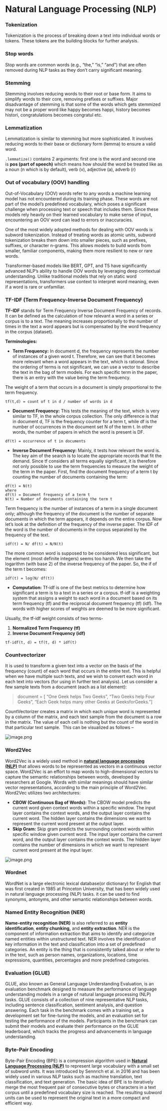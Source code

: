 # Natural Language Processing (NLP)

### Tokenization

Tokenization is the process of breaking down a text into individual words or tokens. These tokens are the building blocks for further analysis.

### Stop words

Stop words are common words (e.g., “the,” “is,” “and”) that are often removed during NLP tasks as they don’t carry significant meaning.

### Stemming

Stemming involves reducing words to their root or base form. It aims to simplify words to their core, removing prefixes or suffixes. Major disadvantage of stemming is that some of the words which gets stemmized may not be a proper word like happy becomes happi, history becomes histori, congratulations becomes congratul etc.

### Lemmatization

Lemmatization is similar to stemming but more sophisticated. It involves reducing words to their base or dictionary form (lemma) to ensure a valid word.

`.lemmatize()` contains 2 arguments: first one is the word and second one is **pos (part of speech)** which means how should the word be treated like as a noun (n which is by default), verb (v), adjective (a), adverb (r)

### Out of vocabulary (OOV) handling

Out-of-Vocabulary (OOV) words refer to any words a machine learning model has not encountered during its training phase. These words are not part of the model’s predefined vocabulary, which poses a significant challenge when processing text or speech that includes them. Since these models rely heavily on their learned vocabulary to make sense of input, encountering an OOV word can lead to errors or inaccuracies.

One of the most widely adopted methods for dealing with OOV words is subword tokenization. Instead of treating words as atomic units, subword tokenization breaks them down into smaller pieces, such as prefixes, suffixes, or character n-grams. This allows models to build words from smaller, familiar components, making them more resilient to new or rare words.

Transformer-based models like BERT, GPT, and T5 have significantly advanced NLP’s ability to handle OOV words by leveraging deep contextual understanding. Unlike traditional models that rely on static word representations, transformers use context to interpret word meaning, even if a word is rare or unfamiliar.

### TF-IDF (Term Frequency-Inverse Document Frequency)

**TF-IDF** stands for Term Frequency Inverse Document Frequency of records. It can be defined as the calculation of how relevant a word in a series or corpus is to a text. The meaning increases proportionally to the number of times in the text a word appears but is compensated by the word frequency in the corpus (dataset).

**Terminologies:**

- **Term Frequency:** In document d, the frequency represents the number of instances of a given word t. Therefore, we can see that it becomes more relevant when a word appears in the text, which is rational. Since the ordering of terms is not significant, we can use a vector to describe the text in the bag of term models. For each specific term in the paper, there is an entry with the value being the term frequency.

The weight of a term that occurs in a document is simply proportional to the term frequency.

```
tf(t,d) = count of t in d / number of words in d
```

- **Document Frequency:** This tests the meaning of the text, which is very similar to TF, in the whole corpus collection. The only difference is that in document d, TF is the frequency counter for a term t, while df is the number of occurrences in the document set N of the term t. In other words, the number of papers in which the word is present is DF.

```
df(t) = occurrence of t in documents
```

- **Inverse Document Frequency:** Mainly, it tests how relevant the word is. The key aim of the search is to locate the appropriate records that fit the demand. Since tf considers all terms equally significant, it is therefore not only possible to use the term frequencies to measure the weight of the term in the paper. First, find the document frequency of a term t by counting the number of documents containing the term:

```
df(t) = N(t)
where
df(t) = Document frequency of a term t
N(t) = Number of documents containing the term t
```

Term frequency is the number of instances of a term in a single document only; although the frequency of the document is the number of separate documents in which the term appears, it depends on the entire corpus. Now let’s look at the definition of the frequency of the inverse paper. The IDF of the word is the number of documents in the corpus separated by the frequency of the text.

```
idf(t) = N/ df(t) = N/N(t)
```

The more common word is supposed to be considered less significant, but the element (most definite integers) seems too harsh. We then take the logarithm (with base 2) of the inverse frequency of the paper. So, the if of the term t becomes:

```
idf(t) = log(N/ df(t))
```

- **Computation:** Tf-idf is one of the best metrics to determine how significant a term is to a text in a series or a corpus. tf-idf is a weighting system that assigns a weight to each word in a document based on its term frequency (tf) and the reciprocal document frequency (tf) (idf). The words with higher scores of weights are deemed to be more significant.

Usually, the tf-idf weight consists of two terms-

1. **Normalized Term Frequency (tf)**
2. **Inverse Document Frequency (idf)**

```
tf-idf(t, d) = tf(t, d) * idf(t)
```

### Countvectorizer

It is used to transform a given text into a vector on the basis of the frequency (count) of each word that occurs in the entire text. This is helpful when we have multiple such texts, and we wish to convert each word in each text into vectors (for using in further text analysis). Let us consider a few sample texts from a document (each as a list element):

> document = [ “One Geek helps Two Geeks”, “Two Geeks help Four Geeks”, “Each Geek helps many other Geeks at GeeksforGeeks.”]
> 

CountVectorizer creates a matrix in which each unique word is represented by a column of the matrix, and each text sample from the document is a row in the matrix. The value of each cell is nothing but the count of the word in that particular text sample.  This can be visualized as follows –

![image.png](image.png)

### Word2Vec

Word2Vec is a widely used method in [**natural language processing (NLP)**](https://www.geeksforgeeks.org/natural-language-processing-nlp-tutorial/) that allows words to be represented as vectors in a continuous vector space. Word2Vec is an effort to map words to high-dimensional vectors to capture the semantic relationships between words, developed by researchers at Google. Words with similar meanings should have similar vector representations, according to the main principle of Word2Vec. Word2Vec utilizes two architectures:

- **CBOW (Continuous Bag of Words):** The CBOW model predicts the current word given context words within a specific window. The input layer contains the context words, and the output layer contains the current word. The hidden layer contains the dimensions we want to represent the current word present at the output layer.
- **Skip Gram:** Skip gram predicts the surrounding context words within specific window given current word. The input layer contains the current word, and the output layer contains the context words. The hidden layer contains the number of dimensions in which we want to represent current word present at the input layer.

![image.png](image%201.png)

### Wordnet

WordNet is a large electronic lexical database(or dictionary) for English that was first created in 1985 at Princeton University, that has been widely used in natural language processing (NLP) tasks. it can be used to find synonyms, antonyms, and other semantic relationships between words. 

### Named Entity Recognition (NER)

**Name-entity recognition (NER)** is also referred to as **entity identification**, **entity chunking,** and **entity extraction**. NER is the component of information extraction that aims to identify and categorize named entities within unstructured text. NER involves the identification of key information in the text and classification into a set of predefined categories. An entity is the thing that is consistently talked about or refer to in the text, such as person names, organizations, locations, time expressions, quantities, percentages and more predefined categories.

### Evaluation (GLUE)

GLUE, also known as General Language Understanding Evaluation, is an evaluation benchmark designed to measure the performance of language understanding models in a range of natural language processing (NLP) tasks.  GLUE consists of a collection of nine representative NLP tasks, including sentence classification, sentiment analysis, and question answering. Each task in the benchmark comes with a training set, a development set for fine-tuning the models, and an evaluation set for testing the performance of the models. Participants in the benchmark can submit their models and evaluate their performance on the GLUE leaderboard, which tracks the progress and advancements in language understanding.

### Byte-Pair Encoding

Byte-Pair Encoding (BPE) is a compression algorithm used in [**Natural Language Processing (NLP)**](https://www.geeksforgeeks.org/natural-language-processing-nlp-tutorial/) to represent large vocabulary with a small set of subword units. It was introduced by Sennrich et al. in 2016 and has been widely used in various NLP tasks such as machine translation, text classification, and text generation. The basic idea of BPE is to iteratively merge the most frequent pair of consecutive bytes or characters in a text corpus until a predefined vocabulary size is reached. The resulting subword units can be used to represent the original text in a more compact and efficient way.